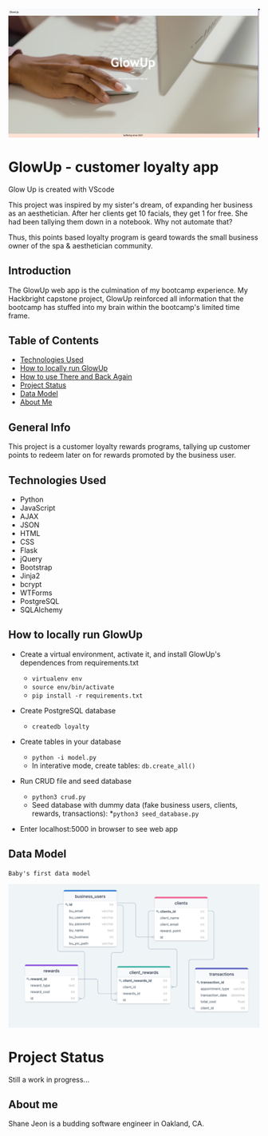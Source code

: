 ![headerimg](/static/img/glow_up.png)

# GlowUp - customer loyalty app
Glow Up is created with VScode

This project was inspired by my sister's dream, of expanding her business as an aesthetician. After her clients get 10 
facials, they get 1 for free. She had been tallying them down in a notebook. Why not automate that?

Thus, this points based loyalty program is geard towards the small business owner of the spa & aesthetician community.

## Introduction 
The GlowUp web app is the culmination of my bootcamp experience. My Hackbright capstone project, GlowUp reinforced all information that the bootcamp has stuffed into my brain within the bootcamp's limited time frame.

## Table of Contents
* [Technologies Used](#technologiesused)
* [How to locally run GlowUp](#localrun)
* [How to use There and Back Again](#use)
* [Project Status](#projectstatus)
* [Data Model](#datamodel)
* [About Me](#aboutme)

## General Info 
This project is a customer loyalty rewards programs, tallying up customer points to redeem later on for rewards promoted by the business user.

## <a name="technologiesused"></a>Technologies Used 
- Python 
- JavaScript
- AJAX
- JSON
- HTML
- CSS
- Flask
- jQuery
- Bootstrap
- Jinja2
- bcrypt
- WTForms
- PostgreSQL
- SQLAlchemy


## <a name="localrun"></a>How to locally run GlowUp
* Create a virtual environment, activate it, and install GlowUp's dependences from requirements.txt
    * `virtualenv env`
    * `source env/bin/activate`
    * `pip install -r requirements.txt`

* Create PostgreSQL database
    * `createdb loyalty`

* Create tables in your database
    * `python -i model.py`
    * In interative mode, create tables: `db.create_all()`

* Run CRUD file and seed database
    * `python3 crud.py`
    * Seed database with dummy data (fake business users, clients, rewards, transactions): 
        *`python3 seed_database.py`

* Enter localhost:5000 in browser to see web app
   

## <a name="datamodel"></a>Data Model 

    Baby's first data model

![data_model_loyalty](/static/img/data_model.png)

# <a name="projectstatus"></a>Project Status 
Still a work in progress...

## <a name="aboutme"></a>About me
Shane Jeon is a budding software engineer in Oakland, CA.